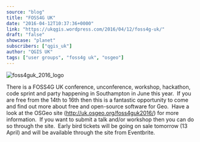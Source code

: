 ```yaml
---
source: "blog"
title: "FOSS4G UK"
date: "2016-04-12T10:37:36+0000"
link: "https://ukqgis.wordpress.com/2016/04/12/foss4g-uk/"
draft: "false"
showcase: "planet"
subscribers: ["qgis_uk"]
author: "QGIS UK"
tags: ["user groups", "foss4g uk", "osgeo"]
---
```


<p><img alt="foss4guk_2016_logo" class="alignleft size-full wp-image-1439" src="https://ukqgis.files.wordpress.com/2016/04/foss4guk_2016_logo.png?w=700" /></p>
<p>There is a FOSS4G UK conference, unconference, workshop, hackathon, code sprint and party happening in Southampton in June this year.  If you are free from the 14th to 16th then this is a fantastic opportunity to come and find out more about free and open-source software for Geo.  Have a look at the OSGeo site (<a href="http://uk.osgeo.org/foss4guk2016/">http://uk.osgeo.org/foss4guk2016/</a>) for more information.  If you want to submit a talk and/or workshop then you can do so through the site.  Early bird tickets will be going on sale tomorrow (13 April) and will be available through the site from Eventbrite.</p>

